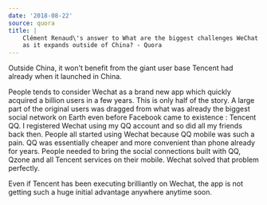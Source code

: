 ```yaml
---
date: '2018-08-22'
source: quora
title: |
    Clément Renaud\'s answer to What are the biggest challenges WeChat faces
    as it expands outside of China? - Quora
---
```


Outside China, it won\'t benefit from the giant user base Tencent had
already when it launched in China.

People tends to consider Wechat as a brand new app which quickly
acquired a billion users in a few years. This is only half of the story.
A large part of the original users was dragged from what was already the
biggest social network on Earth even before Facebook came to existence :
Tencent QQ. I registered Wechat using my QQ account and so did all my
friends back then. People all started using Wechat because QQ mobile was
such a pain. QQ was essentially cheaper and more convenient than phone
already for years. People needed to bring the social connections built
with QQ, Qzone and all Tencent services on their mobile. Wechat solved
that problem perfectly.

Even if Tencent has been executing brilliantly on Wechat, the app is not
getting such a huge initial advantage anywhere anytime soon.
